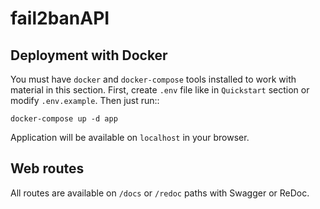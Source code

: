 # fail2banAPI

## Deployment with Docker

You must have ``docker`` and ``docker-compose`` tools installed to work with material in this section.
First, create ``.env`` file like in `Quickstart` section or modify ``.env.example``.
Then just run::

    docker-compose up -d app

Application will be available on ``localhost`` in your browser.

## Web routes

All routes are available on ``/docs`` or ``/redoc`` paths with Swagger or ReDoc.
